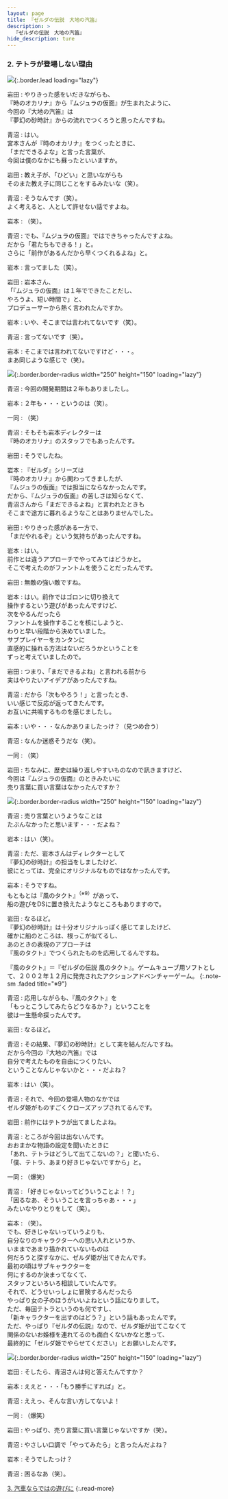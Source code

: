 ```yaml
---
layout: page
title: 『ゼルダの伝説　大地の汽笛』
description: >
  『ゼルダの伝説　大地の汽笛』
hide_description: ture
---
```


### 2. テトラが登場しない理由

![](/interviews/jp/nds/bkij/vol1/img/mainvisual2.jpg){:.border.lead loading="lazy"}

岩田
: やりきった感をいだきながらも、<br>『時のオカリナ』から『ムジュラの仮面』が生まれたように、<br>今回の『大地の汽笛』は<br>『夢幻の砂時計』からの流れでつくろうと思ったんですね。

青沼
: はい。<br>宮本さんが『時のオカリナ』をつくったときに、<br>「まだできるよな」と言った言葉が、<br>今回は僕のなかにも蘇ったといいますか。

岩田
: 教え子が、「ひどい」と思いながらも<br>そのまた教え子に同じことをするみたいな（笑）。

青沼
: そうなんです（笑）。<br>よく考えると、人として許せない話ですよね。

岩本
: （笑）。

青沼
: でも、『ムジュラの仮面』ではできちゃったんですよね。<br>だから「君たちもできる！」と。<br>さらに「前作があるんだから早くつくれるよね」と。

岩本
: 言ってました（笑）。

岩田
: 岩本さん、<br>「『ムジュラの仮面』は１年でできたことだし、<br>やろうよ、短い時間で」と、<br>プロデューサーから熱く言われたんですか。

岩本
: いや、そこまでは言われてないです（笑）。

青沼
: 言ってないです（笑）。

岩本
: そこまでは言われてないですけど・・・。<br>まあ同じような感じで（笑）。

![](/interviews/jp/nds/bkij/vol1/img/photo5.jpg){:.border.border-radius width="250" height="150" loading="lazy"}

青沼
: 今回の開発期間は２年もありましたし。

岩本
: ２年も・・・というのは（笑）。

一同
: （笑）

青沼
: そもそも岩本ディレクターは<br>『時のオカリナ』のスタッフでもあったんです。

岩田
: そうでしたね。

岩本
: 『ゼルダ』シリーズは<br>『時のオカリナ』から関わってきましたが、<br>『ムジュラの仮面』では担当にならなかったんです。<br>だから、『ムジュラの仮面』の苦しさは知らなくて、<br>青沼さんから「まだできるよね」と言われたときも<br>そこまで途方に暮れるようなことはありませんでした。

岩田
: やりきった感がある一方で、<br>「まだやれるぞ」という気持ちがあったんですね。

岩本
: はい。<br>前作とは違うアプローチでやってみてはどうかと。<br>そこで考えたのがファントムを使うことだったんです。

岩田
: 無敵の強い敵ですね。

岩本
: はい。前作ではゴロンに切り換えて<br>操作するという遊びがあったんですけど、<br>次をやるんだったら<br>ファントムを操作することを核にしようと、<br>わりと早い段階から決めていました。<br>サブプレイヤーをカンタンに<br>直感的に操れる方法はないだろうかということを<br>ずっと考えていましたので。

岩田
: つまり、「まだできるよね」と言われる前から<br>実はやりたいアイデアがあったんですね。

青沼
:   だから「次もやろう！」と言ったとき、<br>いい感じで反応が返ってきたんです。<br>お互いに共鳴するものを感じましたし。

岩本
: いや・・・なんかありましたっけ？（見つめ合う）

青沼
: なんか迷惑そうだな（笑）。

一同
: （笑）

岩田
: ちなみに、歴史は繰り返しやすいものなので訊きますけど、<br>今回は『ムジュラの仮面』のときみたいに<br>売り言葉に買い言葉はなかったんですか？

![](/interviews/jp/nds/bkij/vol1/img/photo6.jpg){:.border.border-radius width="250" height="150" loading="lazy"}

青沼
: 売り言葉というようなことは<br>たぶんなかったと思います・・・だよね？

岩本
: はい（笑）。

青沼
: ただ、岩本さんはディレクターとして<br>『夢幻の砂時計』の担当をしましたけど、<br>彼にとっては、完全にオリジナルなものではなかったんです。

岩本
: そうですね。<br>もともとは『風のタクト』<sup>（※9）</sup>があって、<br>船の遊びをDSに置き換えたようなところもありますので。

岩田
: なるほど。<br>『夢幻の砂時計』は十分オリジナルっぽく感じてましたけど、<br>確かに船のところは、根っこが似てるし、<br>あのときの表現のアプローチは<br>『風のタクト』でつくられたものを応用してるんですね。


『風のタクト』＝『ゼルダの伝説 風のタクト』。ゲームキューブ用ソフトとして、２００２年１２月に発売されたアクションアドベンチャーゲーム。
{:.note-sm .faded title="※9"}

青沼
: 応用しながらも、『風のタクト』を<br>「もっとこうしてみたらどうなるか？」ということを<br>彼は一生懸命探ったんです。

岩田
: なるほど。

青沼
: その結果、『夢幻の砂時計』として実を結んだんですね。<br>だから今回の『大地の汽笛』では<br>自分で考えたものを自由につくりたい、<br>ということなんじゃないかと・・・だよね？

岩本
: はい（笑）。

青沼
: それで、今回の登場人物のなかでは<br>ゼルダ姫がものすごくクローズアップされてるんです。

岩田
: 前作にはテトラが出てましたよね。

青沼
: ところが今回は出ないんです。<br>おおまかな物語の設定を聞いたときに<br>「あれ、テトラはどうして出てこないの？」と聞いたら、<br>「僕、テトラ、あまり好きじゃないですから」と。

一同
: （爆笑）

青沼
: 「好きじゃないってどういうことよ！？」<br>「困るなあ、そういうことを言っちゃあ・・・」<br>みたいなやりとりをして（笑）。

岩本
: （笑）。<br>でも、好きじゃないっていうよりも、<br>自分なりのキャラクターへの思い入れというか、<br>いままであまり描かれていないものは<br>何だろうと探すなかに、ゼルダ姫が出てきたんです。<br>最初の頃はサブキャラクターを<br>何にするのか決まってなくて、<br>スタッフといろいろ相談していたんです。<br>それで、どうせいっしょに冒険するんだったら<br>やっぱり女の子のほうがいいよねという話になりまして。<br>ただ、毎回テトラというのも何ですし、<br>「新キャラクターを出すのはどう？」という話もあったんです。<br>ただ、やっぱり『ゼルダの伝説』なので、ゼルダ姫が出てこなくて<br>関係のないお姫様を連れてるのも面白くないかなと思って、<br>最終的に「ゼルダ姫でやらせてください」とお願いしたんです。

![](/interviews/jp/nds/bkij/vol1/img/photo7.jpg){:.border.border-radius width="250" height="150" loading="lazy"}

岩田
: そしたら、青沼さんは何と答えたんですか？

岩本
: ええと・・・「もう勝手にすれば」と。

青沼
: ええっ、そんな言い方してないよ！

一同
: （爆笑）

岩田
: やっぱり、売り言葉に買い言葉じゃないですか（笑）。

青沼
: やさしい口調で「やってみたら」と言ったんだよね？

岩本
: そうでしたっけ？

青沼
: 困るなあ（笑）。


[3. 汽車ならではの遊びに](3.md)
{:.read-more}

